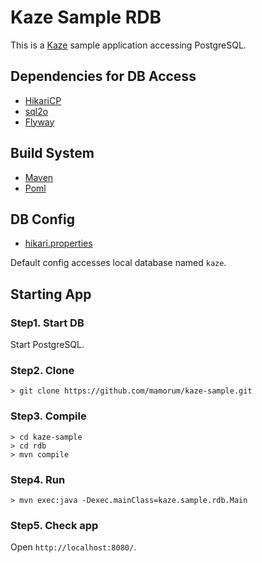 # Kaze Sample RDB
This is a [Kaze](https://github.com/mamorum/kaze) sample application accessing PostgreSQL.

## Dependencies for DB Access
- [HikariCP](https://github.com/brettwooldridge/HikariCP)
- [sql2o](https://github.com/aaberg/sql2o)
- [Flyway](https://github.com/flyway/flyway)

## Build System
- [Maven](https://maven.apache.org/)
- [Poml](https://github.com/mamorum/poml)

## DB Config
- [hikari.properties](src/main/resources/db/hikari.properties)

Default config accesses local database named `kaze`.


## Starting App
### Step1. Start DB
Start PostgreSQL.

### Step2. Clone
```
> git clone https://github.com/mamorum/kaze-sample.git
```

### Step3. Compile
```
> cd kaze-sample
> cd rdb
> mvn compile
```

### Step4. Run
```
> mvn exec:java -Dexec.mainClass=kaze.sample.rdb.Main
```

### Step5. Check app
Open `http://localhost:8080/`.
